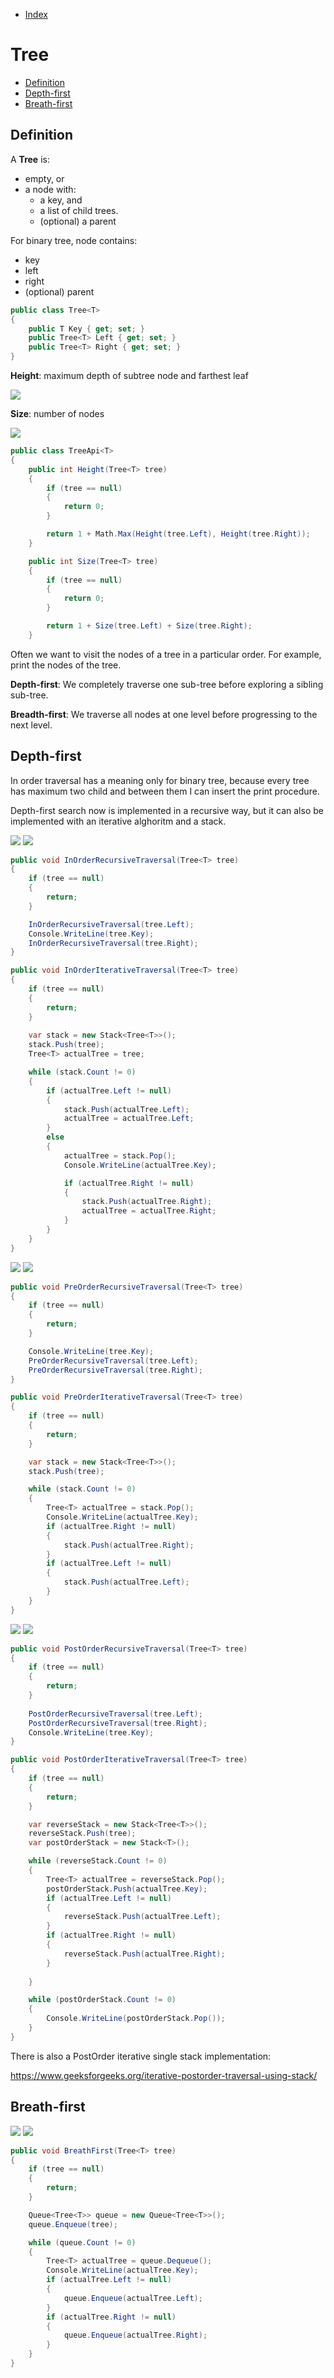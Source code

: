 * [Index](https://github.com/KiraDiShira/Cracking#cracking)

# Tree

* [Definition](#definition)
* [Depth-first](#depth-first)
* [Breath-first](#breath-first)

## Definition

A **Tree** is:

* empty, or
* a node with:
  * a key, and
  * a list of child trees.
  * (optional) a parent
  
For binary tree, node contains:
* key
* left
* right
* (optional) parent

```c#
public class Tree<T>
{
    public T Key { get; set; }
    public Tree<T> Left { get; set; }
    public Tree<T> Right { get; set; }
}
```


**Height**: maximum depth of subtree node and farthest leaf

<img src="https://raw.githubusercontent.com/KiraDiShira/Cracking/master/Tree/Images/tree1.PNG" />

**Size**: number of nodes

<img src="https://raw.githubusercontent.com/KiraDiShira/Cracking/master/Tree/Images/tree2.PNG" />

```c#
public class TreeApi<T>
{
    public int Height(Tree<T> tree)
    {
        if (tree == null)
        {
            return 0;
        }

        return 1 + Math.Max(Height(tree.Left), Height(tree.Right));
    }

    public int Size(Tree<T> tree)
    {
        if (tree == null)
        {
            return 0;
        }

        return 1 + Size(tree.Left) + Size(tree.Right);
    }
```

Often we want to visit the nodes of a tree in a particular order. For example, print the nodes of the tree.

**Depth-first**: We completely traverse one sub-tree before exploring a sibling sub-tree.

**Breadth-first**: We traverse all nodes at one level before progressing to the next level.

## Depth-first

In order traversal has a meaning only for binary tree, because every tree has maximum two child and between them I can insert the print procedure.

Depth-first search now is implemented in a recursive way, but it can also be implemented with an iterative alghoritm and a stack.

<img src="https://raw.githubusercontent.com/KiraDiShira/Cracking/master/Tree/Images/tree3.PNG" />
<img src="https://raw.githubusercontent.com/KiraDiShira/Cracking/master/Tree/Images/tree4.PNG" />

```c#
public void InOrderRecursiveTraversal(Tree<T> tree)
{
    if (tree == null)
    {
        return;
    }

    InOrderRecursiveTraversal(tree.Left);
    Console.WriteLine(tree.Key);
    InOrderRecursiveTraversal(tree.Right);
}

public void InOrderIterativeTraversal(Tree<T> tree)
{
    if (tree == null)
    {
        return;
    }
    
    var stack = new Stack<Tree<T>>();
    stack.Push(tree);
    Tree<T> actualTree = tree;

    while (stack.Count != 0)
    {
        if (actualTree.Left != null)
        {
            stack.Push(actualTree.Left);
            actualTree = actualTree.Left;
        }
        else
        {
            actualTree = stack.Pop();
            Console.WriteLine(actualTree.Key);

            if (actualTree.Right != null)
            {
                stack.Push(actualTree.Right);
                actualTree = actualTree.Right;
            }
        }   
    }
}

```

<img src="https://raw.githubusercontent.com/KiraDiShira/Cracking/master/Tree/Images/tree5.PNG" />
<img src="https://raw.githubusercontent.com/KiraDiShira/Cracking/master/Tree/Images/tree6.PNG" />

```c#
public void PreOrderRecursiveTraversal(Tree<T> tree)
{
    if (tree == null)
    {
        return;
    }

    Console.WriteLine(tree.Key);
    PreOrderRecursiveTraversal(tree.Left);
    PreOrderRecursiveTraversal(tree.Right);
}

public void PreOrderIterativeTraversal(Tree<T> tree)
{
    if (tree == null)
    {
        return;
    }

    var stack = new Stack<Tree<T>>();
    stack.Push(tree);

    while (stack.Count != 0)
    {
        Tree<T> actualTree = stack.Pop();
        Console.WriteLine(actualTree.Key);
        if (actualTree.Right != null)
        {
            stack.Push(actualTree.Right);
        }
        if (actualTree.Left != null)
        {
            stack.Push(actualTree.Left);
        }
    }
}

```

<img src="https://raw.githubusercontent.com/KiraDiShira/Cracking/master/Tree/Images/tree7.PNG" />
<img src="https://raw.githubusercontent.com/KiraDiShira/Cracking/master/Tree/Images/tree8.PNG" />

```c#
public void PostOrderRecursiveTraversal(Tree<T> tree)
{
    if (tree == null)
    {
        return;
    }
    
    PostOrderRecursiveTraversal(tree.Left);
    PostOrderRecursiveTraversal(tree.Right);
    Console.WriteLine(tree.Key);
}

public void PostOrderIterativeTraversal(Tree<T> tree)
{
    if (tree == null)
    {
        return;
    }

    var reverseStack = new Stack<Tree<T>>();
    reverseStack.Push(tree);
    var postOrderStack = new Stack<T>();

    while (reverseStack.Count != 0)
    {
        Tree<T> actualTree = reverseStack.Pop();
        postOrderStack.Push(actualTree.Key);
        if (actualTree.Left != null)
        {
            reverseStack.Push(actualTree.Left);
        }
        if (actualTree.Right != null)
        {
            reverseStack.Push(actualTree.Right);
        }
       
    }

    while (postOrderStack.Count != 0)
    {
        Console.WriteLine(postOrderStack.Pop());
    }
}
```
There is also a PostOrder iterative single stack implementation:

https://www.geeksforgeeks.org/iterative-postorder-traversal-using-stack/

## Breath-first

<img src="https://raw.githubusercontent.com/KiraDiShira/Cracking/master/Tree/Images/tree9.PNG" />
<img src="https://raw.githubusercontent.com/KiraDiShira/Cracking/master/Tree/Images/tree10.PNG" />

```c#
public void BreathFirst(Tree<T> tree)
{
    if (tree == null)
    {
        return;
    }

    Queue<Tree<T>> queue = new Queue<Tree<T>>();
    queue.Enqueue(tree);

    while (queue.Count != 0)
    {
        Tree<T> actualTree = queue.Dequeue();
        Console.WriteLine(actualTree.Key);
        if (actualTree.Left != null)
        {
            queue.Enqueue(actualTree.Left);
        }
        if (actualTree.Right != null)
        {
            queue.Enqueue(actualTree.Right);
        }
    }
}
```
